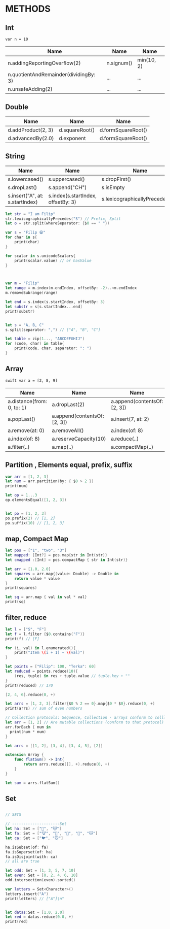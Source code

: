 # METHODS 

## Int
```var n = 10```


Name | Name | Name
------------ | ------------- | -------------
n.addingReportingOverflow(2) | n.signum()| min(10, 2)
n.quotientAndRemainder(dividingBy: 3) |  ...| ... 
n.unsafeAdding(2) | ...  | ...  

## Double

Name | Name | Name
------------ | ------------- | -------------
d.addProduct(2, 3)  | d.squareRoot()| d.formSquareRoot()
d.advancedBy(2.0)  | d.exponent | d.formSquareRoot()



## String
Name | Name | Name
------------ | ------------- | -------------
s.lowercased() |s.uppercased()| s.dropFirst()
s.dropLast()| s.append("CH")| s.isEmpty
s.insert("A", at: s.startIndex)| s.index(s.startIndex, offsetBy: 3) | s.lexicographicallyPrecedes("I")



```swift
let str = "I am Filip"
str.lexicographicallyPrecedes("S") // Prefix, Split
let o = str.split(whereSeparator: {$0 == " "})

var s = "Filip 😁"
for char in s{
    print(char)
}

for scalar in s.unicodeScalars{
    print(scalar.value) // or hasValue
}



var m = "Filip"
let range = m.index(m.endIndex, offsetBy: -2)..<m.endIndex
m.removeSubrange(range)

let end = s.index(s.startIndex, offsetBy: 3)
let substr = s[s.startIndex...end]
print(substr)


let s = "A, B, C"
s.split(separator: ",") // ["A", "B", "C"]

let table = zip(1..., "ABCDEFGHIJ")
for (code, char) in table{
    print(code, char, separator: ": ")
}


```





## Array
```swift var a = [2, 8, 9]```

Name | Name | Name
------------ | ------------- | -------------
a.distance(from: 0, to: 1) | a.dropLast(2)| a.append(contentsOf: [2, 3])
a.popLast() | a.append(contentsOf: [2, 3])| a.insert(7, at: 2)
a.remove(at: 0) | a.removeAll()  | a.index(of: 8)
a.index(of: 8) | a.reserveCapacity(10) |a.reduce(..)
a.filter(..) | a.map(..) |a.compactMap(..)

## Partition , Elements equal, prefix, suffix
```swift
var arr = [1, 2, 3]
let num = arr.partition(by: { $0 > 2 })
print(num)

let op = 1...3
op.elementsEqual([1, 2, 3])


let po = [1, 2, 3]
po.prefix(2) // [1, 2]
po.suffix(10) // [1, 2, 3]
```

## map, Compact Map
```swift
let pos = ["1", "two", "3"]
let mapped: [Int?] = pos.map{str in Int(str)}
let cmapped :[Int] = pos.compactMap { str in Int(str)}

let arr = [1.0, 2.0]
let squares = arr.map{(value: Double) -> Double in
    return value * value
}
print(squares)

let sq = arr.map { val in val * val}
print(sq)
```

## filter, reduce
```swift
let l = ["S", "F"]
let f = l.filter {$0.contains("F")}
print(f) // [F]

for (i, val) in l.enumerated(){
    print("Item \(i + 1) + \(val)")
}

```

```swift
let points = ["Filip": 100, "Terka": 60]
let reduced = points.reduce(10){
    (res, tuple) in res + tuple.value // tuple.key + ""
}
print(reduced) // 170

[2, 4, 6].reduce(0, +)

let arrs = [1, 2, 3].filter{$0 % 2 == 0}.map{$0 * $0}.reduce(0, +)
print(arrs) // sum of even numbers
```

```swift
// Collection protocols: Sequence, Collection - arrays conform to colllection protocol
let arr = [1, 2] // Are mutable collections (conform to that protocol)
arr.forEach { num in
  print(num * num)
}

```

```swift
let arrs = [[1, 2], [3, 4], [3, 4, 5], [2]]

extension Array {
    func flatSum() -> Int{
        return arrs.reduce([], +).reduce(0, +)
    }
}

let sum = arrs.flatSum()

```



## Set


```swift

// SETS

// ---------------------Set
let ha: Set = ["🐶", "🐱"]
let fa: Set = ["🐮", "🐔", "🐑", "🐶", "🐱"]
let ca: Set = ["🐦", "🐭"]

ha.isSubset(of: fa)
fa.isSuperset(of: ha)
fa.isDisjoint(with: ca)
// all are true

let odd: Set = [1, 3, 5, 7, 10]
let even: Set = [0, 2, 4, 6, 10]
odd.intersection(even).sorted()

var letters = Set<Character>()
letters.insert("A")
print(letters) // ["A"]\n"


let datas:Set = [1.0, 2.0]
let red = datas.reduce(0.0, +)
print(red)
```





